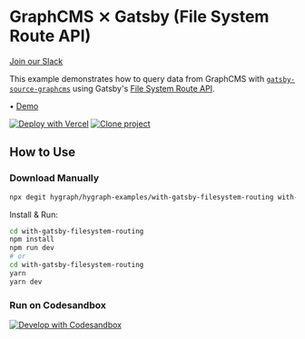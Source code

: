 # GraphCMS ⨯ Gatsby (File System Route API)

[Join our Slack](https://slack.graphcms.com)

This example demonstrates how to query data from GraphCMS with [`gatsby-source-graphcms`](https://github.com/GraphCMS/gatsby-source-graphcms) using Gatsby's [File System Route API](https://www.gatsbyjs.com/docs/file-system-page-creation).

• [Demo](https://graphcms-with-gatsby-filesystem-routing.vercel.app)

[![Deploy with Vercel](https://vercel.com/button)](https://vercel.com/import/project?template=https://github.com/GraphCMS/graphcms-examples/tree/master/with-gatsby-filesystem-routing) [![Clone project](https://graphcms.com/button)](https://app.graphcms.com/clone/0ff23f7a41ce4da69a366ab299cc24d8)

## How to Use

### Download Manually

```bash
npx degit hygraph/hygraph-examples/with-gatsby-filesystem-routing with-gatsby-filesystem-routing
```

Install & Run:

```bash
cd with-gatsby-filesystem-routing
npm install
npm run dev
# or
cd with-gatsby-filesystem-routing
yarn
yarn dev
```

### Run on Codesandbox

[![Develop with Codesandbox](https://codesandbox.io/static/img/play-codesandbox.svg)](https://codesandbox.io/s/github/GraphCMS/graphcms-examples/tree/master/with-gatsby-filesystem-routing)
